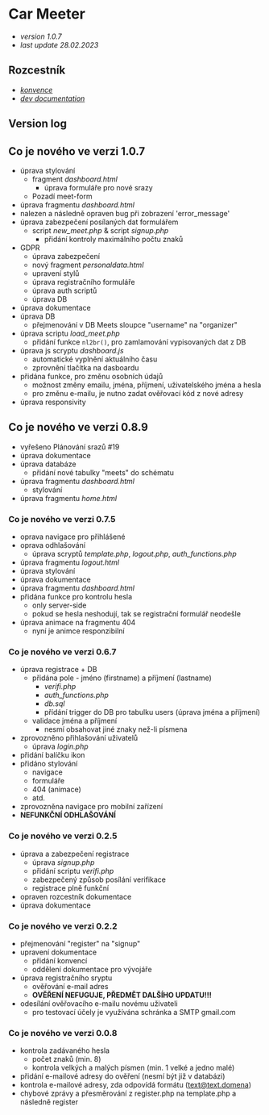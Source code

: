 # Car Meeter
- *version 1.0.7*
- *last update 28.02.2023*

## Rozcestník
- *[konvence](docs/konvence.md)*
- *[dev documentation](docs/dev.md)*

## Version log

## Co je nového ve verzi 1.0.7
- úprava stylování
    - fragment *dashboard.html*
        - úprava formuláře pro nové srazy
    - Pozadí meet-form
- úprava fragmentu *dashboard.html*
- nalezen a následně opraven bug při zobrazení 'error_message'
- úprava zabezpečení posílaných dat formulářem
    - script *new_meet.php* & script *signup.php*
        - přidání kontroly maximálního počtu znaků
- GDPR
    - úprava zabezpečení
    - nový fragment *personaldata.html*
    - upravení stylů
    - úprava registračního formuláře
    - úprava auth scriptů
    - úprava DB
- úprava dokumentace
- úprava DB
    - přejmenování v DB Meets sloupce "username" na "organizer"
- úprava scriptu *load_meet.php*
    - přidání funkce `nl2br()`, pro zamlamování vypisovaných dat z DB
- úprava js scryptu *dashboard.js*
    - automatické vyplnění aktuálního času
    - zprovnění tlačítka na dasboardu
- přidána funkce, pro změnu osobních údajů
    - možnost změny emailu, jména, příjmení, uživatelského jména a hesla
    - pro změnu e-mailu, je nutno zadat ověřovací kód z nové adresy
- úprava responsivity

## Co je nového ve verzi 0.8.9
- vyřešeno Plánování srazů #19
- úprava dokumentace
- úprava databáze
    - přidání nové tabulky "meets" do schématu
- úprava fragmentu *dashboard.html*
    - stylování
- úprava fragmentu *home.html*

### Co je nového ve verzi 0.7.5
- oprava navigace pro přihlášené
- oprava odhlašování
    - úprava scryptů *template.php*, *logout.php*, *auth_functions.php*
- úprava fragmentu *logout.html*
- úprava stylování
- úprava dokumentace
- úprava fragmentu *dashboard.html*
- přidána funkce pro kontrolu hesla
    - only server-side
    - pokud se hesla neshodují, tak se registrační formulář neodešle
- úprava animace na fragmentu 404
    - nyní je animce responzibilní

### Co je nového ve verzi 0.6.7
- úprava registrace + DB
    - přidána pole - jméno (firstname) a příjmení (lastname)
        - *verifi.php*
        - *auth_functions.php*
        - *db.sql*
        - přídání trigger do DB pro tabulku users (úprava jména a příjmení)
    - validace jména a příjmení
        - nesmí obsahovat jiné znaky než-li písmena
- zprovozněno přihlašování uživatelů
    - úprava *login.php*
- přidání balíčku ikon
- přidáno stylování
    - navigace
    - formuláře
    - 404 (animace)
    - atd.
- zprovozněna navigace pro mobilní zařízení
- **NEFUNKČNÍ ODHLAŠOVÁNÍ**

### Co je nového ve verzi 0.2.5
- úprava a zabezpečení registrace
    - úprava *signup.php*
    - přidání scriptu *verifi.php*
    - zabezpečený způsob posílání verifikace
    - registrace plně funkční
- opraven rozcestník dokumentace
- úprava dokumentace

### Co je nového ve verzi 0.2.2
- přejmenování "register" na "signup"
- upravení dokumentace
    - přidání konvencí
    - oddělení dokumentace pro vývojáře
- úprava registračního sryptu
    - ověřování e-mail adres
    - **OVĚŘENÍ NEFUGUJE, PŘEDMĚT DALŠÍHO UPDATU!!!**
- odesílání ověřovacího e-mailu novému uživateli
    - pro testovací účely je využívána schránka a SMTP gmail.com

### Co je nového ve verzi 0.0.8
- kontrola zadávaného hesla
    - počet znaků (min. 8)
    - kontrola velkých a malých písmen (min. 1 velké a jedno malé)
- přidání e-mailové adresy do ověření (nesmí být již v databázi)
- kontrola e-mailové adresy, zda odpovídá formátu (text@text.domena)
- chybové zprávy a přesměrování z register.php na template.php a následně register